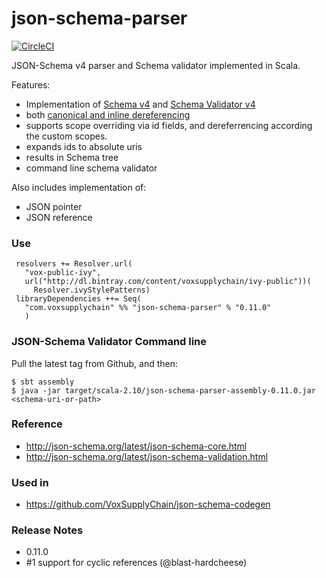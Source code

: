 # json-schema-parser

[![CircleCI](https://circleci.com/gh/VoxSupplyChain/json-schema-parser.svg?style=svg)](https://circleci.com/gh/VoxSupplyChain/json-schema-parser)

JSON-Schema v4 parser and Schema validator implemented in Scala.

Features:

 * Implementation of [Schema v4](http://json-schema.org/latest/json-schema-core.html) and [Schema Validator v4](http://json-schema.org/latest/json-schema-validation.html)
 * both [canonical and inline dereferencing](http://json-schema.org/latest/json-schema-core.html#anchor30)
 * supports scope overriding via id fields, and dereferrencing according the custom scopes.
 * expands ids to absolute uris
 * results in Schema tree
 * command line schema validator
 
Also includes implementation of:

 * JSON pointer 
 * JSON reference 

### Use
```
 resolvers += Resolver.url(
   "vox-public-ivy",
   url("http://dl.bintray.com/content/voxsupplychain/ivy-public"))(
     Resolver.ivyStylePatterns)
 libraryDependencies ++= Seq(
   "com.voxsupplychain" %% "json-schema-parser" % "0.11.0"
   )
```
 
### JSON-Schema Validator Command line
Pull the latest tag from Github, and then:

```
$ sbt assembly
$ java -jar target/scala-2.10/json-schema-parser-assembly-0.11.0.jar <schema-uri-or-path>
```
 
### Reference

 * http://json-schema.org/latest/json-schema-core.html
 * http://json-schema.org/latest/json-schema-validation.html
 
### Used in

 * https://github.com/VoxSupplyChain/json-schema-codegen

### Release Notes

 * 0.11.0
  * #1 support for cyclic references (@blast-hardcheese)
